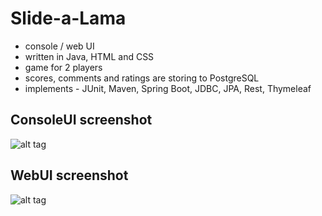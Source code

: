 # Slide-a-Lama

- console / web UI
- written in Java, HTML and CSS
- game for 2 players
- scores, comments and ratings are storing to PostgreSQL
- implements - JUnit, Maven, Spring Boot, JDBC, JPA, Rest, Thymeleaf

## ConsoleUI screenshot
![alt tag](https://raw.github.com/zamgo/slide-a-lama/master/screenshot_console.jpg)

## WebUI screenshot
![alt tag](https://raw.github.com/zamgo/slide-a-lama/master/screenshot_web.jpg)
